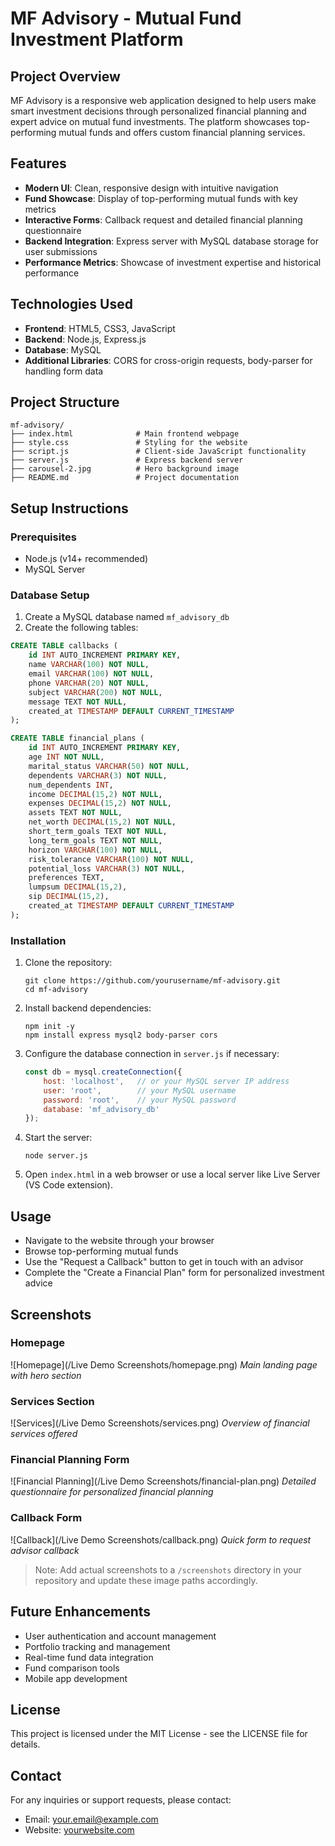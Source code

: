 # MF Advisory - Mutual Fund Investment Platform

## Project Overview
MF Advisory is a responsive web application designed to help users make smart investment decisions through personalized financial planning and expert advice on mutual fund investments. The platform showcases top-performing mutual funds and offers custom financial planning services.

## Features
- **Modern UI**: Clean, responsive design with intuitive navigation
- **Fund Showcase**: Display of top-performing mutual funds with key metrics
- **Interactive Forms**: Callback request and detailed financial planning questionnaire
- **Backend Integration**: Express server with MySQL database storage for user submissions
- **Performance Metrics**: Showcase of investment expertise and historical performance

## Technologies Used
- **Frontend**: HTML5, CSS3, JavaScript
- **Backend**: Node.js, Express.js
- **Database**: MySQL
- **Additional Libraries**: CORS for cross-origin requests, body-parser for handling form data

## Project Structure
```
mf-advisory/
├── index.html              # Main frontend webpage
├── style.css               # Styling for the website
├── script.js               # Client-side JavaScript functionality
├── server.js               # Express backend server
├── carousel-2.jpg          # Hero background image
├── README.md               # Project documentation
```

## Setup Instructions

### Prerequisites
- Node.js (v14+ recommended)
- MySQL Server

### Database Setup
1. Create a MySQL database named `mf_advisory_db`
2. Create the following tables:

```sql
CREATE TABLE callbacks (
    id INT AUTO_INCREMENT PRIMARY KEY,
    name VARCHAR(100) NOT NULL,
    email VARCHAR(100) NOT NULL,
    phone VARCHAR(20) NOT NULL,
    subject VARCHAR(200) NOT NULL,
    message TEXT NOT NULL,
    created_at TIMESTAMP DEFAULT CURRENT_TIMESTAMP
);

CREATE TABLE financial_plans (
    id INT AUTO_INCREMENT PRIMARY KEY,
    age INT NOT NULL,
    marital_status VARCHAR(50) NOT NULL,
    dependents VARCHAR(3) NOT NULL,
    num_dependents INT,
    income DECIMAL(15,2) NOT NULL,
    expenses DECIMAL(15,2) NOT NULL,
    assets TEXT NOT NULL,
    net_worth DECIMAL(15,2) NOT NULL,
    short_term_goals TEXT NOT NULL,
    long_term_goals TEXT NOT NULL,
    horizon VARCHAR(100) NOT NULL,
    risk_tolerance VARCHAR(100) NOT NULL,
    potential_loss VARCHAR(3) NOT NULL,
    preferences TEXT,
    lumpsum DECIMAL(15,2),
    sip DECIMAL(15,2),
    created_at TIMESTAMP DEFAULT CURRENT_TIMESTAMP
);
```

### Installation
1. Clone the repository:
   ```
   git clone https://github.com/yourusername/mf-advisory.git
   cd mf-advisory
   ```

2. Install backend dependencies:
   ```
   npm init -y
   npm install express mysql2 body-parser cors
   ```

3. Configure the database connection in `server.js` if necessary:
   ```javascript
   const db = mysql.createConnection({
       host: 'localhost',   // or your MySQL server IP address
       user: 'root',        // your MySQL username
       password: 'root',    // your MySQL password
       database: 'mf_advisory_db'
   });
   ```

4. Start the server:
   ```
   node server.js
   ```

5. Open `index.html` in a web browser or use a local server like Live Server (VS Code extension).

## Usage
- Navigate to the website through your browser
- Browse top-performing mutual funds
- Use the "Request a Callback" button to get in touch with an advisor
- Complete the "Create a Financial Plan" form for personalized investment advice

## Screenshots

### Homepage
![Homepage](/Live Demo Screenshots/homepage.png)
*Main landing page with hero section*

### Services Section
![Services](/Live Demo Screenshots/services.png)
*Overview of financial services offered*

### Financial Planning Form
![Financial Planning](/Live Demo Screenshots/financial-plan.png)
*Detailed questionnaire for personalized financial planning*

### Callback Form
![Callback](/Live Demo Screenshots/callback.png)
*Quick form to request advisor callback*

> Note: Add actual screenshots to a `/screenshots` directory in your repository and update these image paths accordingly.

## Future Enhancements
- User authentication and account management
- Portfolio tracking and management
- Real-time fund data integration
- Fund comparison tools
- Mobile app development

## License
This project is licensed under the MIT License - see the LICENSE file for details.

## Contact
For any inquiries or support requests, please contact:
- Email: your.email@example.com
- Website: [yourwebsite.com](https://yourwebsite.com)
